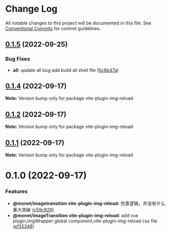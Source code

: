 # Change Log

All notable changes to this project will be documented in this file.
See [Conventional Commits](https://conventionalcommits.org) for commit guidelines.

## [0.1.5](https://gitee.com/cq_maixun_network/repo/compare/vite-plugin-img-reload@0.1.4...vite-plugin-img-reload@0.1.5) (2022-09-25)


### Bug Fixes

* **all:** update all bug add build all shell file ([5c8b47a](https://gitee.com/cq_maixun_network/repo/commits/5c8b47ac882566e72ae623db4c37a10fb19d400a))





## [0.1.4](https://gitee.com/cq_maixun_network/repo/compare/vite-plugin-img-reload@0.1.2...vite-plugin-img-reload@0.1.4) (2022-09-17)

**Note:** Version bump only for package vite-plugin-img-reload





## [0.1.2](https://gitee.com/cq_maixun_network/repo/compare/vite-plugin-img-reload@0.1.1...vite-plugin-img-reload@0.1.2) (2022-09-17)

**Note:** Version bump only for package vite-plugin-img-reload





## [0.1.1](https://gitee.com/cq_maixun_network/repo/compare/vite-plugin-img-reload@0.1.0...vite-plugin-img-reload@0.1.1) (2022-09-17)

**Note:** Version bump only for package vite-plugin-img-reload





# 0.1.0 (2022-09-17)


### Features

* **@mxnet/imagetransition vite-plugin-img-reload:** 完善逻辑，并没有什么重大突破 ([c59c929](https://gitee.com/cq_maixun_network/repo/commits/c59c929c7fb6f67946f2a06e6b50aa952ec17ed2))
* **@mxnet/imageTransition vite-plugin-img-reload:** add  vue plugin,ImgWrapper global component,vite-plugin-img-reload css file ([ef35348](https://gitee.com/cq_maixun_network/repo/commits/ef35348d5649d4f6a713270a478a6999a3085095))
